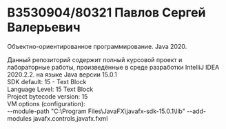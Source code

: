 # B3530904/80321 Павлов Сергей Валерьевич
Объектно-ориентированное программирование. Java 2020.<br>


Данный репозиторий содержит полный курсовой проект и лабораторные работы, произведённые в среде разработки IntelliJ IDEA 2020.2.2. на языке Java версии 15.0.1 <br>
SDK default: 15 - Text Block<br>
Language Level: 15 Text Block<br>
Project bytecode version: 15<br>
VM options (configuration):<br>
--module-path "C:\Program Files\JavaFX\javafx-sdk-15.0.1\lib" --add-modules javafx.controls,javafx.fxml

